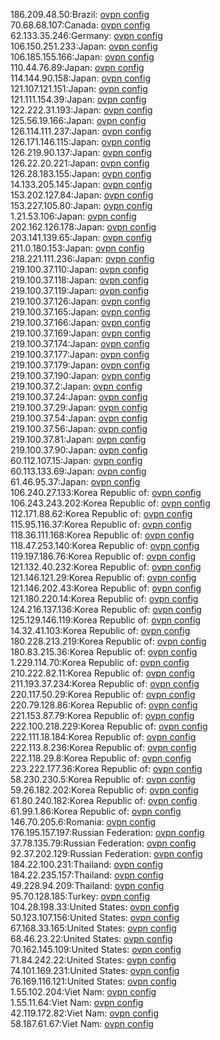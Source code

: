 186.209.48.50:Brazil: [ovpn config](vpn/186_209_48_50.ovpn)  
70.68.68.107:Canada: [ovpn config](vpn/70_68_68_107.ovpn)  
62.133.35.246:Germany: [ovpn config](vpn/62_133_35_246.ovpn)  
106.150.251.233:Japan: [ovpn config](vpn/106_150_251_233.ovpn)  
106.185.155.166:Japan: [ovpn config](vpn/106_185_155_166.ovpn)  
110.44.76.89:Japan: [ovpn config](vpn/110_44_76_89.ovpn)  
114.144.90.158:Japan: [ovpn config](vpn/114_144_90_158.ovpn)  
121.107.121.151:Japan: [ovpn config](vpn/121_107_121_151.ovpn)  
121.111.154.39:Japan: [ovpn config](vpn/121_111_154_39.ovpn)  
122.222.31.193:Japan: [ovpn config](vpn/122_222_31_193.ovpn)  
125.56.19.166:Japan: [ovpn config](vpn/125_56_19_166.ovpn)  
126.114.111.237:Japan: [ovpn config](vpn/126_114_111_237.ovpn)  
126.171.146.115:Japan: [ovpn config](vpn/126_171_146_115.ovpn)  
126.219.90.137:Japan: [ovpn config](vpn/126_219_90_137.ovpn)  
126.22.20.221:Japan: [ovpn config](vpn/126_22_20_221.ovpn)  
126.28.183.155:Japan: [ovpn config](vpn/126_28_183_155.ovpn)  
14.133.205.145:Japan: [ovpn config](vpn/14_133_205_145.ovpn)  
153.202.127.84:Japan: [ovpn config](vpn/153_202_127_84.ovpn)  
153.227.105.80:Japan: [ovpn config](vpn/153_227_105_80.ovpn)  
1.21.53.106:Japan: [ovpn config](vpn/1_21_53_106.ovpn)  
202.162.126.178:Japan: [ovpn config](vpn/202_162_126_178.ovpn)  
203.141.139.65:Japan: [ovpn config](vpn/203_141_139_65.ovpn)  
211.0.180.153:Japan: [ovpn config](vpn/211_0_180_153.ovpn)  
218.221.111.236:Japan: [ovpn config](vpn/218_221_111_236.ovpn)  
219.100.37.110:Japan: [ovpn config](vpn/219_100_37_110.ovpn)  
219.100.37.118:Japan: [ovpn config](vpn/219_100_37_118.ovpn)  
219.100.37.119:Japan: [ovpn config](vpn/219_100_37_119.ovpn)  
219.100.37.126:Japan: [ovpn config](vpn/219_100_37_126.ovpn)  
219.100.37.165:Japan: [ovpn config](vpn/219_100_37_165.ovpn)  
219.100.37.166:Japan: [ovpn config](vpn/219_100_37_166.ovpn)  
219.100.37.169:Japan: [ovpn config](vpn/219_100_37_169.ovpn)  
219.100.37.174:Japan: [ovpn config](vpn/219_100_37_174.ovpn)  
219.100.37.177:Japan: [ovpn config](vpn/219_100_37_177.ovpn)  
219.100.37.179:Japan: [ovpn config](vpn/219_100_37_179.ovpn)  
219.100.37.190:Japan: [ovpn config](vpn/219_100_37_190.ovpn)  
219.100.37.2:Japan: [ovpn config](vpn/219_100_37_2.ovpn)  
219.100.37.24:Japan: [ovpn config](vpn/219_100_37_24.ovpn)  
219.100.37.29:Japan: [ovpn config](vpn/219_100_37_29.ovpn)  
219.100.37.54:Japan: [ovpn config](vpn/219_100_37_54.ovpn)  
219.100.37.56:Japan: [ovpn config](vpn/219_100_37_56.ovpn)  
219.100.37.81:Japan: [ovpn config](vpn/219_100_37_81.ovpn)  
219.100.37.90:Japan: [ovpn config](vpn/219_100_37_90.ovpn)  
60.112.107.15:Japan: [ovpn config](vpn/60_112_107_15.ovpn)  
60.113.133.69:Japan: [ovpn config](vpn/60_113_133_69.ovpn)  
61.46.95.37:Japan: [ovpn config](vpn/61_46_95_37.ovpn)  
106.240.27.133:Korea Republic of: [ovpn config](vpn/106_240_27_133.ovpn)  
106.243.243.202:Korea Republic of: [ovpn config](vpn/106_243_243_202.ovpn)  
112.171.88.62:Korea Republic of: [ovpn config](vpn/112_171_88_62.ovpn)  
115.95.116.37:Korea Republic of: [ovpn config](vpn/115_95_116_37.ovpn)  
118.36.111.168:Korea Republic of: [ovpn config](vpn/118_36_111_168.ovpn)  
118.47.253.140:Korea Republic of: [ovpn config](vpn/118_47_253_140.ovpn)  
119.197.186.76:Korea Republic of: [ovpn config](vpn/119_197_186_76.ovpn)  
121.132.40.232:Korea Republic of: [ovpn config](vpn/121_132_40_232.ovpn)  
121.146.121.29:Korea Republic of: [ovpn config](vpn/121_146_121_29.ovpn)  
121.146.202.43:Korea Republic of: [ovpn config](vpn/121_146_202_43.ovpn)  
121.180.220.14:Korea Republic of: [ovpn config](vpn/121_180_220_14.ovpn)  
124.216.137.136:Korea Republic of: [ovpn config](vpn/124_216_137_136.ovpn)  
125.129.146.119:Korea Republic of: [ovpn config](vpn/125_129_146_119.ovpn)  
14.32.41.103:Korea Republic of: [ovpn config](vpn/14_32_41_103.ovpn)  
180.228.213.219:Korea Republic of: [ovpn config](vpn/180_228_213_219.ovpn)  
180.83.215.36:Korea Republic of: [ovpn config](vpn/180_83_215_36.ovpn)  
1.229.114.70:Korea Republic of: [ovpn config](vpn/1_229_114_70.ovpn)  
210.222.82.11:Korea Republic of: [ovpn config](vpn/210_222_82_11.ovpn)  
211.193.37.234:Korea Republic of: [ovpn config](vpn/211_193_37_234.ovpn)  
220.117.50.29:Korea Republic of: [ovpn config](vpn/220_117_50_29.ovpn)  
220.79.128.86:Korea Republic of: [ovpn config](vpn/220_79_128_86.ovpn)  
221.153.87.79:Korea Republic of: [ovpn config](vpn/221_153_87_79.ovpn)  
222.100.218.229:Korea Republic of: [ovpn config](vpn/222_100_218_229.ovpn)  
222.111.18.184:Korea Republic of: [ovpn config](vpn/222_111_18_184.ovpn)  
222.113.8.236:Korea Republic of: [ovpn config](vpn/222_113_8_236.ovpn)  
222.118.29.8:Korea Republic of: [ovpn config](vpn/222_118_29_8.ovpn)  
223.222.177.36:Korea Republic of: [ovpn config](vpn/223_222_177_36.ovpn)  
58.230.230.5:Korea Republic of: [ovpn config](vpn/58_230_230_5.ovpn)  
59.26.182.202:Korea Republic of: [ovpn config](vpn/59_26_182_202.ovpn)  
61.80.240.182:Korea Republic of: [ovpn config](vpn/61_80_240_182.ovpn)  
61.99.1.86:Korea Republic of: [ovpn config](vpn/61_99_1_86.ovpn)  
146.70.205.6:Romania: [ovpn config](vpn/146_70_205_6.ovpn)  
176.195.157.197:Russian Federation: [ovpn config](vpn/176_195_157_197.ovpn)  
37.78.135.79:Russian Federation: [ovpn config](vpn/37_78_135_79.ovpn)  
92.37.202.129:Russian Federation: [ovpn config](vpn/92_37_202_129.ovpn)  
184.22.100.231:Thailand: [ovpn config](vpn/184_22_100_231.ovpn)  
184.22.235.157:Thailand: [ovpn config](vpn/184_22_235_157.ovpn)  
49.228.94.209:Thailand: [ovpn config](vpn/49_228_94_209.ovpn)  
95.70.128.185:Turkey: [ovpn config](vpn/95_70_128_185.ovpn)  
104.28.198.33:United States: [ovpn config](vpn/104_28_198_33.ovpn)  
50.123.107.156:United States: [ovpn config](vpn/50_123_107_156.ovpn)  
67.168.33.165:United States: [ovpn config](vpn/67_168_33_165.ovpn)  
68.46.23.22:United States: [ovpn config](vpn/68_46_23_22.ovpn)  
70.162.145.109:United States: [ovpn config](vpn/70_162_145_109.ovpn)  
71.84.242.22:United States: [ovpn config](vpn/71_84_242_22.ovpn)  
74.101.169.231:United States: [ovpn config](vpn/74_101_169_231.ovpn)  
76.169.116.121:United States: [ovpn config](vpn/76_169_116_121.ovpn)  
1.55.102.204:Viet Nam: [ovpn config](vpn/1_55_102_204.ovpn)  
1.55.11.64:Viet Nam: [ovpn config](vpn/1_55_11_64.ovpn)  
42.119.172.82:Viet Nam: [ovpn config](vpn/42_119_172_82.ovpn)  
58.187.61.67:Viet Nam: [ovpn config](vpn/58_187_61_67.ovpn)  
